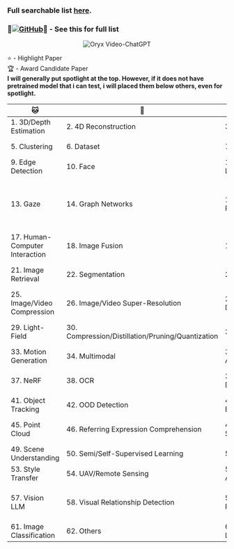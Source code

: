 ### Full searchable list [here](https://cvpr.thecvf.com/virtual/2024/papers.html?filter=titles&search=).  
  
### 🌟[![GitHub](https://img.shields.io/badge/52CV-CVPR_2024_Papers-a?style=social&logo=github)](https://github.com/52CV/CVPR-2024-Papers)🐐 - See this for full list

<p align="center">
    <img src="https://i.imgur.com/waxVImv.png" alt="Oryx Video-ChatGPT">
</p>

⭐ - Highlight Paper  
🏆 - Award Candidate Paper  
**I will generally put spotlight at the top. However, if it does not have pretrained model that i can test, i will placed them below others, even for spotlight.**  

  
|🐱|🐶|🐯|🐺|
|------|------|------|------|
|1. 3D/Depth Estimation|2. 4D Reconstruction|3. Automated Driving|4. Biomedical|
|5. Clustering|6. Dataset|7. Deepfake Detection|8. Dense Predictions|
|9. Edge Detection|10. Face|11. Few/Zero-Shot Learning|12. Fisheye Images|
|13. Gaze|14. Graph Networks|15. Human Action Recognition|16. Human Generation from Audio/Human Pose Estimation|
|17. Human-Computer Interaction|18. Image Fusion|19. Image Matching|20. Image/Video Restoration|
|21. Image Retrieval|22. Segmentation|23. Image Synthesis|24. Image/Video Captioning|
|25. Image/Video Compression|26. Image/Video Super-Resolution|27. Industrial Anomaly Detection|28. Information Security|
|29. Light-Field|30. Compression/Distillation/Pruning/Quantization|31. Machine Learning|32. Medical Image Progress|
|33. Motion Generation|34. Multimodal|35. Neural Architecture Search|36. NLP|
|37. NeRF|38. OCR|39. Object Detection/Crowd|40. Object Pose Estimation|
|41. Object Tracking|42. OOD Detection|43. Optical Flow Estimation|44. Person Re-Id/Gait|
|45. Point Cloud|46. Referring Expression Comprehension|47. SLAM/AR/VR/Robotics|48. Scene Graph Generation|
|49. Scene Understanding|50. Semi/Self-Supervised Learning|51. Sketch|52. Sound|
|53. Style Transfer|54. UAV/Remote Sensing|55. Video Question Answering|56. Video|
|57. Vision LLM|58. Visual Relationship Detection|59. Visual Emotion Recognition|60. ViT/Vision Foundation Model|
|61. Image Classification|62. Others|63. Keypoints Localization|
